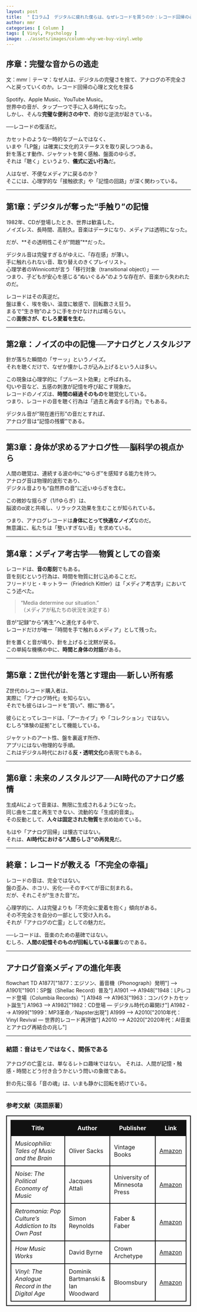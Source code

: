 ```yaml
---
layout: post
title:  "【コラム】 デジタルに疲れた僕らは、なぜレコードを買うのか：レコード回帰の心理学"
author: mmr
categories: [ Column ]
tags: [ Vinyl, Psychology ]
image: ../assets/images/column-why-we-buy-vinyl.webp
---
```


## 序章：完璧な音からの逃走


文：mmr｜テーマ：なぜ人は、デジタルの完璧さを捨て、アナログの不完全さへと戻っていくのか。レコード回帰の心理と文化を探る

Spotify、Apple Music、YouTube Music。  
世界中の音が、タップ一つで手に入る時代になった。  
しかし、そんな**完璧な便利さの中で**、奇妙な逆流が起きている。  

──レコードの復活だ。  

カセットのような一時的なブームではなく、  
いまや「LP盤」は確実に文化的ステータスを取り戻しつつある。  
針を落とす動作、ジャケットを開く感触、盤面のゆらぎ。  
それは「聴く」というより、**儀式に近い行為**だ。  

人はなぜ、不便なメディアに戻るのか？  
そこには、心理学的な「接触欲求」や「記憶の回路」が深く関わっている。  

---

<style type="text/css">

table, td, th {
border: 2px #111 solid;
width: auto;
padding: 10px; 
}
th {
background-color: #111;
color: #fff;
}
</style>


## 第1章：デジタルが奪った“手触り”の記憶

1982年、CDが登場したとき、世界は歓喜した。  
ノイズレス、長時間、高耐久。音楽はデータになり、メディアは透明になった。  

だが、**その透明性こそが“問題”**だった。  

デジタル音は完璧すぎるがゆえに、「存在感」が薄い。  
手に触れられない音、取り替えのきくプレイリスト。  
心理学者のWinnicottが言う「移行対象（transitional object）」──  
つまり、子どもが安心を感じる“ぬいぐるみ”のような存在が、音楽から失われたのだ。  

レコードはその真逆だ。  
盤は重く、埃を吸い、温度に敏感で、回転数さえ狂う。  
まるで“生き物”のように手をかけなければ鳴らない。  
この**面倒さが、むしろ愛着を生む**。  

---

## 第2章：ノイズの中の記憶──アナログとノスタルジア

針が落ちた瞬間の「サーッ」というノイズ。  
それを聴くだけで、なぜか懐かしさが込み上げるという人は多い。  

この現象は心理学的に「プルースト効果」と呼ばれる。  
匂いや音など、五感の刺激が記憶を呼び起こす現象だ。  
レコードのノイズは、**時間の経過そのもの**を聴覚化している。  
つまり、レコードの音を聴く行為は「過去と再会する行為」でもある。  

デジタル音が“現在進行形”の音だとすれば、  
アナログ音は“記憶の残響”である。  

---

## 第3章：身体が求めるアナログ性──脳科学の視点から

人間の聴覚は、連続する波の中に“ゆらぎ”を感知する能力を持つ。  
アナログ音は物理的波形であり、  
デジタル音よりも“自然界の音”に近いゆらぎを含む。  

この微妙な揺らぎ（1/fゆらぎ）は、  
脳波のα波と共鳴し、リラックス効果を生むことが知られている。  

つまり、アナログレコードは**身体にとって快適なノイズ**なのだ。  
無意識に、私たちは「整いすぎない音」を求めている。  

---

## 第4章：メディア考古学──物質としての音楽

レコードは、**音の彫刻**でもある。  
音を刻むという行為は、時間を物質に封じ込めることだ。  
フリードリヒ・キットラー（Friedrich Kittler）は「メディア考古学」においてこう述べた。  

> “Media determine our situation.”  
（メディアが私たちの状況を決定する）  

音が“記録”から“再生”へと進化する中で、  
レコードだけが唯一「時間を手で触れるメディア」として残った。  

針を置くと音が鳴り、針を上げると沈黙が戻る。  
この単純な機構の中に、**時間と身体の対話**がある。  

---

## 第5章：Z世代が針を落とす理由──新しい所有感

Z世代のレコード購入者は、  
実際に「アナログ時代」を知らない。  
それでも彼らはレコードを“買い”、棚に“飾る”。  

彼らにとってレコードは、「アーカイブ」や「コレクション」ではない。  
むしろ“体験の証拠”として機能している。  

ジャケットのアート性、盤を裏返す所作、  
アプリにはない物理的な手順。  
これはデジタル時代における**反・透明文化**の表現でもある。  

---

## 第6章：未来のノスタルジア──AI時代のアナログ感情

生成AIによって音楽は、無限に生成されるようになった。  
同じ曲を二度と再生できない、流動的な「生成的音楽」。  
その反動として、**人々は固定された物質**を求め始めている。  

もはや「アナログ回帰」は懐古ではない。  
それは、**AI時代における“人間らしさ”の再発見**だ。  

---

## 終章：レコードが教える「不完全の幸福」

レコードの音は、完全ではない。  
盤の歪み、ホコリ、劣化──そのすべてが音に刻まれる。  
だが、それこそが“生きた音”だ。  

心理学的に、人は完璧よりも「不完全に愛着を抱く」傾向がある。  
その不完全さを自分の一部として受け入れる。  
それが「アナログの亡霊」としての魅力だ。  

──レコードは、音楽のための墓碑ではない。  
むしろ、**人間の記憶そのものが回転している装置**なのである。

---

## アナログ音楽メディアの進化年表

<div class="mermaid">

flowchart TD
    A1877["1877：エジソン、蓄音機（Phonograph）発明"] --> A1901["1901：SP盤（Shellac Record）普及"]
    A1901 --> A1948["1948：LPレコード登場（Columbia Records）"]
    A1948 --> A1963["1963：コンパクトカセット誕生"]
    A1963 --> A1982["1982：CD登場 — デジタル時代の幕開け"]
    A1982 --> A1999["1999：MP3革命／Napster出現"]
    A1999 --> A2010["2010年代：Vinyl Revival — 世界的レコード再評価"]
    A2010 --> A2020["2020年代：AI音楽とアナログ再結合の兆し"]

</div>

---

### 結語：音はモノではなく、関係である

アナログの亡霊とは、単なるレトロ趣味ではない。
それは、人間が記憶・触感・時間とどう付き合うかという問いの象徴である。

針の先に宿る「音の魂」は、いまも静かに回転を続けている。

---

### 参考文献（英語原著）

| Title                                                 | Author                            | Publisher                     | Link                                         |
| ----------------------------------------------------- | --------------------------------- | ----------------------------- | ---------------------------------------------- |
| *Musicophilia: Tales of Music and the Brain*          | Oliver Sacks                      | Vintage Books                 | [Amazon](https://amzn.to/48AVBxw) |
| *Noise: The Political Economy of Music*               | Jacques Attali                    | University of Minnesota Press | [Amazon](https://amzn.to/3WifuSz) |
| *Retromania: Pop Culture’s Addiction to Its Own Past* | Simon Reynolds                    | Faber & Faber                 | [Amazon](https://amzn.to/42RokKQ) |
| *How Music Works*                                     | David Byrne                       | Crown Archetype               | [Amazon](https://amzn.to/42UI0xs) |
| *Vinyl: The Analogue Record in the Digital Age*       | Dominik Bartmanski & Ian Woodward | Bloomsbury                    | [Amazon](https://amzn.to/47ANEY7) |
